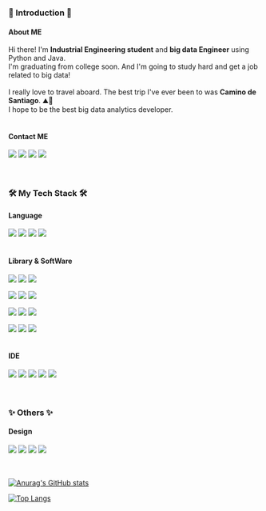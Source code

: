 ### 👋 Introduction 👋
#### About ME
<p>
  Hi there! I'm <b>Industrial Engineering student</b> and <b>big data Engineer</b> using Python and Java. <br/>
  I'm graduating from college soon. And I'm going to study hard and get a job related to big data! <br/><br/>
  I really love to travel aboard. The best trip I've ever been to was <b>Camino de Santiago</b>. ⛰💖 <br/>
  I hope to be the best big data analytics developer.<br/></br>
</p>

#### Contact ME
<p>
  <a href="https://www.instagram.com/wooooo_ji94" target="_blank"><img src="https://img.shields.io/badge/Instagram-E4405F?style=flat-square&logo=Instagram&logoColor=white"/></a>
  <a href="mailto:staphano77x@naver.com" target="_blank"><img src="https://img.shields.io/badge/Email-EA4335?style=flat-square&logo=Gmail&logoColor=white"/></a> 
  <a href="https://www.linkedin.com/in/woooooji94" target="_blank"><img src="https://img.shields.io/badge/LinkedIn-0A66C2?style=flat-square&logo=Linkedin&logoColor=white"/></a>
  <a href="https://woooooji94.tistory.com" target="_blank"><img src ="https://img.shields.io/badge/Tistory Blog-EEEEEE?&style=flat-square"/></a>
  </br></br></br>
</p>


  
### 🛠️ My Tech Stack 🛠️
#### Language
<p>
  <img src="https://img.shields.io/badge/R-276DC3?style=flat-square&logo=R&logoColor=white"/>
  <img src="https://img.shields.io/badge/Python-3776AB?style=flat-square&logo=Python&logoColor=white"/>
  <img src="https://img.shields.io/badge/Java-007396?style=flat-square&logo=Java&logoColor=white"/>
  <img src="https://img.shields.io/badge/SQL-EEEEEE?style=flat-square"/>
  </br></br>
</p>

#### Library & SoftWare
<p>
  <img src="https://img.shields.io/badge/Gurobi-DA1F26?style=flat-square"/>
  <img src="https://img.shields.io/badge/TensorFlow-FF6F00?style=flat-square&logo=TensorFlow&logoColor=white"/>
  <img src="https://img.shields.io/badge/PyTorch-EE4C2C?style=flat-square&logo=PyTorch&logoColor=white"/>
</p>
<p>
  <img src="https://img.shields.io/badge/Oracle-F80000?style=flat-square&logo=Oracle&logoColor=white"/>
  <img src="https://img.shields.io/badge/SQLite-003B57?style=flat-square&logo=SQLite&logoColor=white"/>
  <img src="https://img.shields.io/badge/MongoDB-47A248?style=flat-square&logo=MongoDB&logoColor=white"/>
</p>
<p>
  <img src="https://img.shields.io/badge/MATLAB-0076A8?style=flat-square"/>
  <img src="https://img.shields.io/badge/Minitab-8DC63F?style=flat-square"/>
  <img src="https://img.shields.io/badge/MongoDB-47A248?style=flat-square&logo=MongoDB&logoColor=white"/>
</p>
<p>
  <img src="https://img.shields.io/badge/Oracle-F80000?style=flat-square&logo=Oracle&logoColor=white"/>
  <img src="https://img.shields.io/badge/SQLite-003B57?style=flat-square&logo=SQLite&logoColor=white"/>
  <img src="https://img.shields.io/badge/MongoDB-47A248?style=flat-square&logo=MongoDB&logoColor=white"/>
</br></br>
</p>

#### IDE
<p>
  <img src="https://img.shields.io/badge/RStudio-75AADB?style=flat-square&logo=RStudio&logoColor=white"/>
  <img src="https://img.shields.io/badge/Jupyter-F37626?style=flat-square&logo=Jupyter&logoColor=white"/>
  <img src="https://img.shields.io/badge/PyCharm-000000?style=flat-square&logo=PyCharm&logoColor=white"/>
  <img src="https://img.shields.io/badge/VSCode-007ACC?style=flat-square&logo=Visual Studio Code&logoColor=white"/>
  <img src="https://img.shields.io/badge/Eclipse-2C2255?style=flat-square&logo=Eclipse IDE&logoColor=white"/>
  </br></br></br>
</p>

### ✨ Others ✨
#### Design
<p>
  <img src="https://img.shields.io/badge/Illustrator-FF9A00?style=flat-square&logo=Adobe Illustrator&logoColor=white"/>
  <img src="https://img.shields.io/badge/Photoshop-31A8FF?style=flat-square&logo=Adobe Photoshop&logoColor=white"/>
  <img src="https://img.shields.io/badge/PremierePro-9999FF?style=flat-square&logo=Adobe Premiere Pro&logoColor=white"/>
  <img src="https://img.shields.io/badge/SQL-EEEEEE?style=flat-square"/>
  </br></br></br>
</p>



[![Anurag's GitHub stats](https://github-readme-stats.vercel.app/api?username=WoojaeJang&show_icons=true&theme=radical)](https://github.com/WoojaeJang) 

[![Top Langs](https://github-readme-stats.vercel.app/api/top-langs/?username=WoojaeJang&layout=compact)](https://github.com/WoojaeJang)





<!--
**WoojaeJang/WoojaeJang** is a ✨ _special_ ✨ repository because its `README.md` (this file) appears on your GitHub profile.


Here are some ideas to get you started:

- 🔭 I’m currently working on ...
- 🌱 I’m currently learning ...
- 👯 I’m looking to collaborate on ...
- 🤔 I’m looking for help with ...
- 💬 Ask me about ...
- 📫 How to reach me: ...
- 😄 Pronouns: ...
- ⚡ Fun fact: ...
-->

